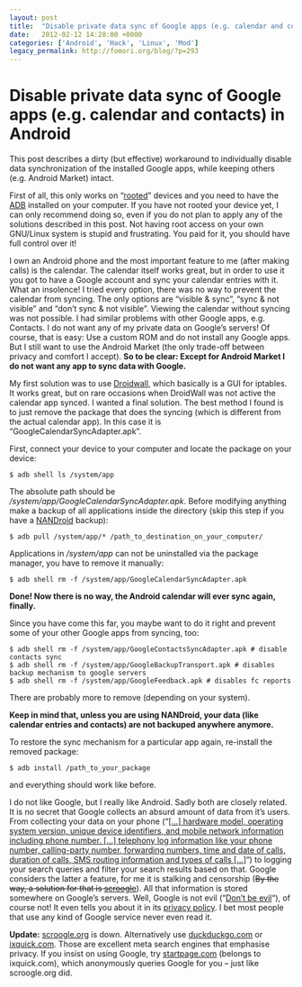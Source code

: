 ```yaml
---
layout: post
title:  "Disable private data sync of Google apps (e.g. calendar and contacts) in Android"
date:   2012-02-12 14:28:00 +0000
categories: ['Android', 'Hack', 'Linux', 'Mod']
legacy_permalink: http://fomori.org/blog/?p=293
---
```



Disable private data sync of Google apps (e.g. calendar and contacts) in Android
================================================================================

This post describes a dirty (but effective) workaround to individually disable data synchronization of the installed Google apps, while keeping others (e.g. Android Market) intact.

First of all, this only works on “[rooted](http://en.wikipedia.org/wiki/Rooting_%28Android_OS%29 "en.wikipedia.org - Rooting (Android OS)")” devices and you need to have the [ADB](http://developer.android.com/sdk/installing.html "developer.android.com - Installing the SDK") installed on your computer. If you have not rooted your device yet, I can only recommend doing so, even if you do not plan to apply any of the solutions described in this post. Not having root access on your own GNU/Linux system is stupid and frustrating. You paid for it, you should have full control over it!

I own an Android phone and the most important feature to me (after making calls) is the calendar. The calendar itself works great, but in order to use it you got to have a Google account and sync your calendar entries with it. What an insolence! I tried every option, there was no way to prevent the calendar from syncing. The only options are “visible & sync”, “sync & not visible” and “don’t sync & not visible”. Viewing the calendar without syncing was not possible. I had similar problems with other Google apps, e.g. Contacts. I do not want any of my private data on Google’s servers! Of course, that is easy:  Use a custom ROM and do not install any Google apps. But I still want to use the Android Market (the only trade-off between privacy and comfort I accept). **So to be clear: Except for Android Market I do not want any app to sync data with Google.**

My first solution was to use [Droidwall](https://market.android.com/details?id=com.googlecode.droidwall.free&hl=en "market.android.com - DroidWall - Android Firewall"), which basically is a GUI for iptables. It works great, but on rare occasions when DroidWall was not active the calendar app synced. I wanted a final solution. The best method I found is to just remove the package that does the syncing (which is different from the actual calendar app). In this case it is “GoogleCalendarSyncAdapter.apk”.

First, connect your device to your computer and locate the package on your device:

```
$ adb shell ls /system/app
```

The absolute path should be */system/app/GoogleCalendarSyncAdapter.apk*. Before modifying anything make a backup of all applications inside the directory (skip this step if you have a [NANDroid](http://wiki.cyanogenmod.com/wiki/Howto:_Using_the_Recovery#NANDroid_backups "wiki.cyanogenmod.com - NANDroid backups") backup):

```
$ adb pull /system/app/* /path_to_destination_on_your_computer/
```

Applications in */system/app* can not be uninstalled via the package manager, you have to remove it manually:

```
$ adb shell rm -f /system/app/GoogleCalendarSyncAdapter.apk
```

**Done! Now there is no way, the Android calendar will ever sync again, finally.**

Since you have come this far, you maybe want to do it right and prevent some of your other Google apps from syncing, too:

```
$ adb shell rm -f /system/app/GoogleContactsSyncAdapter.apk # disable contacts sync
$ adb shell rm -f /system/app/GoogleBackupTransport.apk # disables backup mechanism to google servers
$ adb shell rm -f /system/app/GoogleFeedback.apk # disables fc reports
```

There are probably more to remove (depending on your system).

**Keep in mind that, unless you are using NANDroid, your data (like calendar entries and contacts) are not backuped anywhere anymore.**

To restore the sync mechanism for a particular app again, re-install the removed package:

```
$ adb install /path_to_your_package
```

and everything should work like before.

I do not like Google, but I really like Android. Sadly both are closely related. It is no secret that Google collects an absurd amount of data from it’s users. From collecting your data on your phone (“[[…] hardware model, operating system version, unique device identifiers, and mobile network information including phone number. […] telephony log information like your phone number, calling-party number, forwarding numbers, time and date of calls, duration of calls, SMS routing information and types of calls […]](http://www.google.com/intl/en_ALL/policies/privacy/ "www.google.com - Privacy Policy")“) to logging your search queries and filter your search results based on that. Google considers the latter a feature, for me it is stalking and censorship (~~By the way, a solution for that is [scroogle](http://scroogle.org/ "scroogle.org")~~). All that information is stored somewhere on Google’s servers. Well, Google is not evil (“[Don’t be evil](http://en.wikipedia.org/wiki/Don%27t_be_evil "en.wikipedia.org - Don't be evil")“), of course not! It even tells you about it in its [privacy policy](http://www.google.com/intl/en_ALL/policies/privacy/ "www.google.com - Privacy Policy"). I bet most people that use any kind of Google service never even read it.

**Update:** [scroogle.org](http://scroogle.org/ "scroogle.org") is down. Alternatively use [duckduckgo.com](https://duckduckgo.com/ "duckduckgo.com - HTTPS") or [ixquick.com](https://ixquick.com/ "ixquick.com"). Those are excellent meta search engines that emphasise privacy. If you insist on using Google, try [startpage.com](https://startpage.com/ "startpage.com") (belongs to ixquick.com), which anonymously queries Google for you – just like scroogle.org did.

  

	